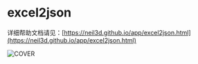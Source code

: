 excel2json
==========

详细帮助文档请见：[https://neil3d.github.io/app/excel2json.html](https://neil3d.github.io/app/excel2json.html)

![COVER](https://neil3d.github.io/assets/img/excel2json/cover.jpg)  
